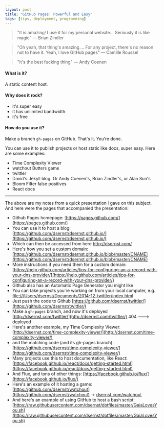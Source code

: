 ```yaml
---
layout: post
title: "GitHub Pages: Powerful and Easy"
tags: [tips, deployment, programming]
---
```


> "It is amazing! I use it for my personal website... Seriously it is like magic" — Brian Zindler

> "Oh yeah, that thing's amazing.... For any project, there's no reason not to have it. Yeah, I love GitHub pages" — Camille Roussel

> "It's the best fucking thing" — Andy Coenen

#### What is it?

A static content host.

#### Why does it rock?

- it's super easy
- it has unlimited bandwidth
- it's free

#### How do you use it?

Make a branch `gh-pages` on GitHub. That's it. You're done.

You can use it to publish projects or host static like docs, super easy. Here are some examples:

- Time Complexity Viewer
- watchout Butters game
- twittler
- David's Jekyll blog. Or Andy Coenen's, Brian Zindler's, or Alan Sun's
- Bloom Filter false positives
- React docs

-----------------------------------------------

The above are my notes from a quick presentation I gave on this subject. And here were the pages that accompanied the presentation:

- Github Pages homepage: [https://pages.github.com/](https://pages.github.com/)
- You can use it to host a blog: [https://github.com/dsernst/dsernst.github.io/](https://github.com/dsernst/dsernst.github.io/)
- Which can then be accessed from here [http://dsernst.com/ ](http://dsernst.com/)
- Here's how you set a custom domain: [https://github.com/dsernst/dsernst.github.io/blob/master/CNAME](https://github.com/dsernst/dsernst.github.io/blob/master/CNAME)
- More instructions if you need them for a custom domain: [https://help.github.com/articles/tips-for-configuring-an-a-record-with-your-dns-provider/](https://help.github.com/articles/tips-for-configuring-an-a-record-with-your-dns-provider/)
- Github also has an Automatic Page Generator you might like
- You can take projects you're working on from your local computer, e.g. [file:///Users/dsernst/Documents/2014-12-twittler/index.html](file:///Users/dsernst/Documents/2014-12-twittler/index.html)
- Just push the code to Github [https://github.com/dsernst/twittler/](https://github.com/dsernst/twittler/)
- Make a `gh-pages` branch, and now it's deployed [http://dsernst.com/twittler/](http://dsernst.com/twittler/) 404 ---> deployed
- Here's another example, my Time Complexity Viewer: [http://dsernst.com/time-complexity-viewer/](http://dsernst.com/time-complexity-viewer/)
- and the matching code (and its gh-pages branch): [https://github.com/dsernst/time-complexity-viewer/](https://github.com/dsernst/time-complexity-viewer/)
- Many projects use this to host documentation, like React: [https://facebook.github.io/react/docs/getting-started.html](https://facebook.github.io/react/docs/getting-started.html)
- And Flux, and tons of other things: [https://facebook.github.io/flux/](https://facebook.github.io/flux/)
- Here's an example of it hosting a game: [https://github.com/dsernst/watchout](https://github.com/dsernst/watchout) -> [dsernst.com/watchout](dsernst.com/watchout)
- And here's an example of using GitHub to host a bash script: [https://raw.githubusercontent.com/dsernst/dotfiles/master/GaiaLovesYou.sh](https://raw.githubusercontent.com/dsernst/dotfiles/master/GaiaLovesYou.sh)
